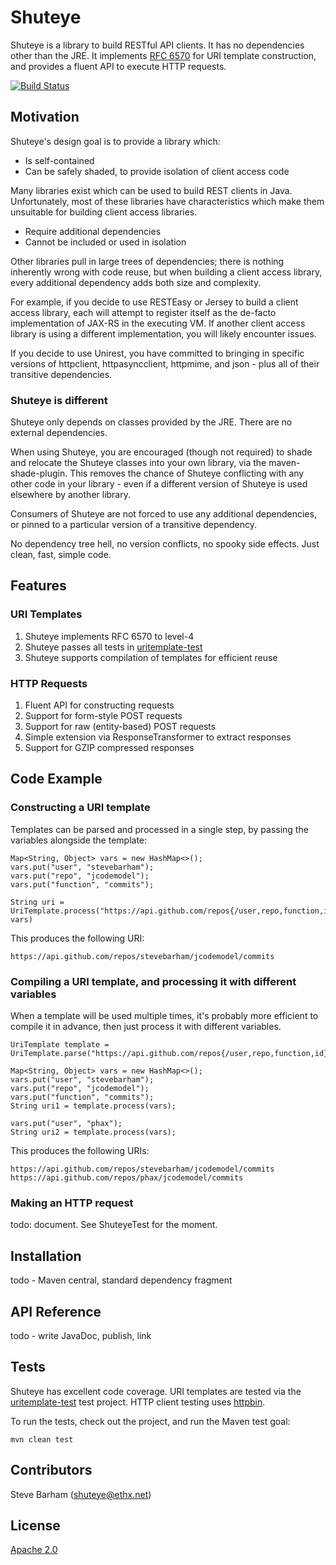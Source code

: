 Shuteye
=======
Shuteye is a library to build RESTful API clients. It has no dependencies other than the JRE. It implements
[RFC 6570](https://tools.ietf.org/html/rfc6570) for URI template construction, and provides a fluent API to
execute HTTP requests.

[![Build Status](https://travis-ci.org/stevebarham/shuteye.svg?branch=master)](https://travis-ci.org/stevebarham/shuteye)

Motivation
----------
Shuteye's design goal is to provide a library which:

* Is self-contained
* Can be safely shaded, to provide isolation of client access code

Many libraries exist which can be used to build REST clients in Java. Unfortunately, most of these libraries have
characteristics which make them unsuitable for building client access libraries.

* Require additional dependencies
* Cannot be included or used in isolation

Other libraries pull in large trees of dependencies; there is nothing inherently wrong with code reuse, but
when building a client access library, every additional dependency adds both size and complexity.

For example, if you decide to use RESTEasy or Jersey to build a client access library, each will attempt to register
itself as the de-facto implementation of JAX-RS in the executing VM. If another client access library is using a
 different implementation, you will likely encounter issues.

If you decide to use Unirest, you have committed to bringing in specific versions of httpclient, httpasyncclient,
httpmime, and json - plus all of their transitive dependencies.

### Shuteye is different
Shuteye only depends on classes provided by the JRE. There are no external dependencies.

When using Shuteye, you are encouraged (though not required) to shade and relocate the Shuteye classes into your
own library, via the maven-shade-plugin. This removes the chance of Shuteye conflicting with any other code in your
library - even if a different version of Shuteye is used elsewhere by another library.

Consumers of Shuteye are not forced to use any additional dependencies, or pinned to a particular version of a
transitive dependency.

No dependency tree hell, no version conflicts, no spooky side effects. Just clean, fast, simple code.

Features
--------

### URI Templates

1. Shuteye implements RFC 6570 to level-4
1. Shuteye passes all tests in [uritemplate-test](https://github.com/uri-templates/uritemplate-test)
1. Shuteye supports compilation of templates for efficient reuse

### HTTP Requests

1. Fluent API for constructing requests
1. Support for form-style POST requests
1. Support for raw (entity-based) POST requests
1. Simple extension via ResponseTransformer to extract responses
1. Support for GZIP compressed responses

Code Example
------------

### Constructing a URI template

Templates can be parsed and processed in a single step, by passing the variables alongside the template:

    Map<String, Object> vars = new HashMap<>();
    vars.put("user", "stevebarham");
    vars.put("repo", "jcodemodel");
    vars.put("function", "commits");

    String uri = UriTemplate.process("https://api.github.com/repos{/user,repo,function,id}", vars)

This produces the following URI:

    https://api.github.com/repos/stevebarham/jcodemodel/commits

### Compiling a URI template, and processing it with different variables

When a template will be used multiple times, it's probably more efficient to compile it in advance, then just
process it with different variables.

    UriTemplate template = UriTemplate.parse("https://api.github.com/repos{/user,repo,function,id}");

    Map<String, Object> vars = new HashMap<>();
    vars.put("user", "stevebarham");
    vars.put("repo", "jcodemodel");
    vars.put("function", "commits");
    String uri1 = template.process(vars);

    vars.put("user", "phax");
    String uri2 = template.process(vars);

This produces the following URIs:

    https://api.github.com/repos/stevebarham/jcodemodel/commits
    https://api.github.com/repos/phax/jcodemodel/commits

### Making an HTTP request
todo: document. See ShuteyeTest for the moment.

Installation
------------
todo - Maven central, standard dependency fragment

API Reference
-------------
todo - write JavaDoc, publish, link

Tests
-----
Shuteye has excellent code coverage. URI templates are tested via the [uritemplate-test](https://github.com/uri-templates/uritemplate-test)
test project. HTTP client testing uses [httpbin](http://httpbin.org).

To run the tests, check out the project, and run the Maven test goal:

    mvn clean test

Contributors
------------
Steve Barham (<shuteye@ethx.net>)

License
-------
[Apache 2.0](http://www.apache.org/licenses/LICENSE-2.0.txt)
